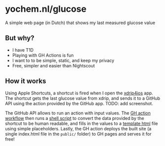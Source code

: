 # yochem.nl/glucose

A simple web page (in Dutch) that shows my last measured glucose value

## But why?
- I have T1D
- Playing with GH Actions is fun
- I want to to be simple, static, and keep my privacy
- Free, simpler and easier than Nightscout

## How it works

Using Apple Shortcuts, a shortcut is fired when I open the
[xdrip4ios](https://github.com/paulplant/xdripswift) app. The shortcut gets the
last glucose value from xdrip, and sends it to a GitHub API using the action
provided by the GitHub app. TODO: add screenshot.

The GitHub API allows to run an action with input values. The [GH action
workflow](./.github/workflows/new-entry.yaml) then runs a [shell
script](./convert.sh) to convert the data provided by the shortcut to be human
readable, and fills in the values to a [template html](./template.html) file
using simple placeholders. Lastly, the GH action deploys the built site (a
single index.html file in the `public/` folder) to GH pages and serves it for
free!
